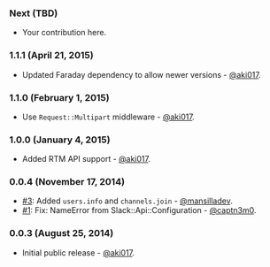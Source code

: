 ### Next (TBD)

* Your contribution here.

### 1.1.1 (April 21, 2015)

* Updated Faraday dependency to allow newer versions - [@aki017](https://github.com/aki017).

### 1.1.0 (February 1, 2015)

* Use `Request::Multipart` middleware - [@aki017](https://github.com/aki017).

### 1.0.0 (January 4, 2015)

* Added RTM API support - [@aki017](https://github.com/aki017).

### 0.0.4 (November 17, 2014)

* [#3](https://github.com/aki017/slack-ruby-gem/pull/3): Added `users.info` and `channels.join` - [@mansilladev](https://github.com/mansilladev).
* [#1](https://github.com/aki017/slack-ruby-gem/pull/1): Fix: NameError from Slack::Api::Configuration - [@captn3m0](https://github.com/captn3m0).

### 0.0.3 (August 25, 2014)

* Initial public release - [@aki017](https://github.com/aki017).
